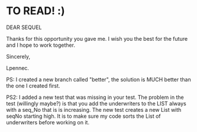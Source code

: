 # TO READ! :)
DEAR SEQUEL

Thanks for this opportunity you gave me. I wish you the best for the future and I hope to work together.

Sincerely,

Lpennec.

PS: I created a new branch called "better", the solution is MUCH better than the one I created first.

PS2: I added a new test that was missing in your test. The problem in the test (willingly maybe?) is that you add the underwriters to 
the LIST always with a seq_No that is is increasing. The new test creates a new List with seqNo starting high. It is to make sure my code sorts the List of underwriters before working on it.
